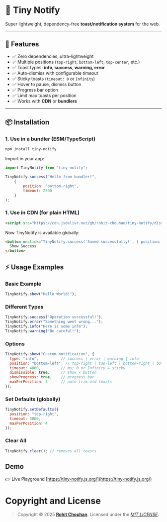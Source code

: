 # 🔔 Tiny Notify

Super lightweight, dependency-free **toast/notification system** for the web.  

---

## 🚀 Features

- ✅ Zero dependencies, ultra-lightweight
- ✅ Multiple positions (`top-right`, `bottom-left`, `top-center`, etc.)
- ✅ Toast types: **info, success, warning, error**
- ✅ Auto-dismiss with configurable timeout
- ✅ Sticky toasts (`timeout: 0` or `Infinity`)
- ✅ Hover to pause, dismiss button
- ✅ Progress bar option
- ✅ Limit max toasts per position
- ✅ Works with **CDN** or **bundlers**

---

## 📦 Installation

### 1. Use in a bundler (ESM/TypeScript)

```bash
npm install tiny-notify
```
Import in your app:
```js
import TinyNotify from "tiny-notify";

TinyNotify.success("Hello from bundler!", 
    { 
        position: "bottom-right", 
        timeout: 2500
    }
);
```

### 1. Use in CDN (for plain HTML)

```html
<script src="https://cdn.jsdelivr.net/gh/rohit-chouhan/tiny-notify/dist/tiny-notify.js"></script>
```

Now TinyNotify is available globally:
```html
<button onclick="TinyNotify.success('Saved successfully!', { position: 'top-right', timeout: 2000 })">
  Show Success
</button>
```

## ⚡ Usage Examples

### Basic Example
```js
TinyNotify.show("Hello World!");
```

### Different Types
```js
TinyNotify.success("Operation successful!");
TinyNotify.error("Something went wrong...");
TinyNotify.info("Here is some info");
TinyNotify.warning("Be careful!");
```

### Options
```js
TinyNotify.show("Custom notification", {
  type: "info",          // success | error | warning | info
  position: "bottom-left", // top-right | top-left | bottom-right | bottom-left | top-center | bottom-center
  timeout: 4000,         // ms; 0 or Infinity = sticky
  dismissible: true,     // show × button
  showProgress: true,    // progress bar
  maxPerPosition: 3      // auto-trim old toasts
});
```

### Set Defaults (globally)
```js
TinyNotify.setDefaults({
  position: "top-right",
  timeout: 3000,
  maxPerPosition: 4
});
```

### Clear All
```js
TinyNotify.clear(); // removes all toasts
```

## Demo
👉 Live Playground [https://tiny-notify.js.org/](https://tiny-notify.js.org/)


# Copyright and License

> Copyright © 2025 **[Rohit Chouhan](https://rohitchouhan.com)**. Licensed under the _[MIT LICENSE](https://github.com/rohit-chouhan/tiny-notify/blob/main/LICENSE)_.